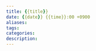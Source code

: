 ```yaml
---
title: {{title}}
date: {{date}} {{time}}:00 +0900
aliases: 
tags: 
categories: 
description:
---
```

